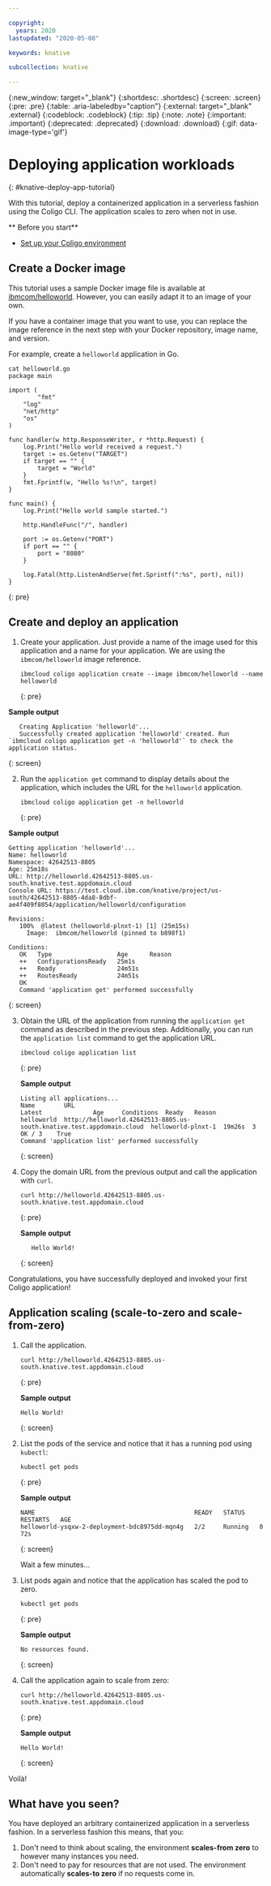 ```yaml
---

copyright:
  years: 2020
lastupdated: "2020-05-08"

keywords: knative

subcollection: knative

---
```


{:new_window: target="_blank"}
{:shortdesc: .shortdesc}
{:screen: .screen}
{:pre: .pre}
{:table: .aria-labeledby="caption"}
{:external: target="_blank" .external}
{:codeblock: .codeblock}
{:tip: .tip}
{:note: .note}
{:important: .important}
{:deprecated: .deprecated}
{:download: .download}
{:gif: data-image-type='gif'}

# Deploying application workloads
{: #knative-deploy-app-tutorial}

With this tutorial, deploy a containerized application in a serverless fashion using the Coligo CLI. The application scales to zero when not in use.

** Before you start**

- [Set up your Coligo environment](/docs/knative?topic=knative-kn-install-cli)


## Create a Docker image

This tutorial uses a sample Docker image file is available at [ibmcom/helloworld](https://cloud.docker.com/repository/docker/ibmcom/helloworld). However, you can easily adapt it to an image of your own. 

If you have a container image that you want to use, you can replace the image reference in the next step with your Docker repository, image name, and version.

For example, create a `helloworld` application in Go.

   ```
   cat helloworld.go
   package main

   import (
      	   "fmt"
	   "log"
	   "net/http"
	   "os"
   )

   func handler(w http.ResponseWriter, r *http.Request) {
	   log.Print("Hello world received a request.")
	   target := os.Getenv("TARGET")
	   if target == "" {
	   	   target = "World"
	   }
	   fmt.Fprintf(w, "Hello %s!\n", target)
   }

   func main() {
	   log.Print("Hello world sample started.")

	   http.HandleFunc("/", handler)

	   port := os.Getenv("PORT")
	   if port == "" {
		   port = "8080"
	   }
   
	   log.Fatal(http.ListenAndServe(fmt.Sprintf(":%s", port), nil))
   }
   ```
   {: pre}



## Create and deploy an application

1.  Create your application. Just provide a name of the image used for this application and a name for your application. We are using the `ibmcom/helloworld` image reference. 

    ```
    ibmcloud coligo application create --image ibmcom/helloworld --name helloworld
    ```
    {: pre}

   **Sample output**

   ```
      Creating Application 'helloworld'...
      Successfully created application 'helloworld' created. Run `ibmcloud coligo application get -n 'helloworld'` to check the application status.
   ```
   {: screen}

2.  Run the `application get` command to display details about the application, which includes the URL for the `helloworld` application. 

    ```
    ibmcloud coligo application get -n helloworld
    ```
    {: pre}

   **Sample output**

   ```
   Getting application 'helloworld'...
   Name: helloworld
   Namespace: 42642513-8805
   Age: 25m18s
   URL: http://helloworld.42642513-8805.us-south.knative.test.appdomain.cloud
   Console URL: https://test.cloud.ibm.com/knative/project/us-south/42642513-8805-4da8-8dbf-ae4f409f8054/application/helloworld/configuration

   Revisions:
      100%  @latest (helloworld-plnxt-1) [1] (25m15s)
        Image:  ibmcom/helloworld (pinned to b898f1)

   Conditions:
      OK   Type                  Age      Reason
      ++   ConfigurationsReady   25m1s
      ++   Ready                 24m51s
      ++   RoutesReady           24m51s
      OK
      Command 'application get' performed successfully
   ```
   {: screen}

3. Obtain the URL of the application from running the `application get` command as described in the previous step.  Additionally, you can run the `application list` command to get the application URL.  

   ```
   ibmcloud coligo application list
   ```
   {: pre}

   **Sample output**

   ```
   Listing all applications...
   Name        URL                                                                    Latest              Age     Conditions  Ready   Reason
   helloworld  http://helloworld.42642513-8805.us-south.knative.test.appdomain.cloud  helloworld-plnxt-1  19m26s  3 OK / 3    True
   Command 'application list' performed successfully
   ```
   {: screen}

4. Copy the domain URL from the previous output and call the application with `curl`.

   ```
   curl http://helloworld.42642513-8805.us-south.knative.test.appdomain.cloud
   ```
   {: pre}
   
   **Sample output**

   ```
      Hello World!
   ```
   {: screen}
   
Congratulations, you have successfully deployed and invoked your first Coligo application!



## Application scaling (scale-to-zero and scale-from-zero)

1. Call the application. 

   ```
   curl http://helloworld.42642513-8805.us-south.knative.test.appdomain.cloud
   ```
   {: pre}
   
   **Sample output**
   
   ```
   Hello World!
   ```
   {: screen}

2. List the pods of the service and notice that it has a running pod using `kubectl`:

   ```
   kubectl get pods
   ```
   {: pre}

   **Sample output**

   ```
   NAME                                            READY   STATUS    RESTARTS   AGE
   helloworld-ysqxw-2-deployment-bdc8975dd-mqn4g   2/2     Running   0          72s
   ```
   {: screen}
   
   Wait a few minutes...

3. List pods again and notice that the application has scaled the pod to zero. 

   ```
   kubectl get pods
   ```
   {: pre}

   **Sample output**

   ```
   No resources found.
   ```
   {: screen}

4. Call the application again to scale from zero:

   ```
   curl http://helloworld.42642513-8805.us-south.knative.test.appdomain.cloud
   ```
   {: pre}
   
   **Sample output**
   
   ```
   Hello World!
   ```
   {: screen}

Voilà!

## What have you seen?
You have deployed an arbitrary containerized application in a serverless fashion. 
In a serverless fashion this means, that you:

1. Don't need to think about scaling, the environment **scales-from zero** to however many instances you need.
2. Don't need to pay for resources that are not used. The environment automatically **scales-to zero** if no requests come in.
